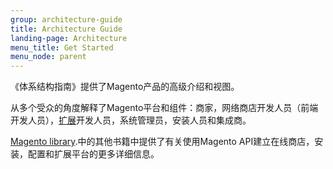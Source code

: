 ```yaml
---
group: architecture-guide
title: Architecture Guide
landing-page: Architecture
menu_title: Get Started
menu_node: parent
---
```


《体系结构指南》提供了Magento产品的高级介绍和视图。

从多个受众的角度解释了Magento平台和组件：商家，网络商店开发人员（前端开发人员），[扩展](https://glossary.magento.com/extension)开发人员，系统管理员，安装人员和集成商。

 [Magento library]({{site.baseurl}}/index.html).中的其他书籍中提供了有关使用Magento API建立在线商店，安装，配置和扩展平台的更多详细信息。

